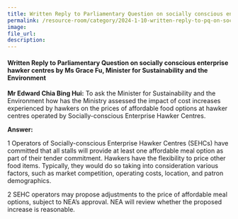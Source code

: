```yaml
---
title: Written Reply to Parliamentary Question on socially conscious enterprise hawker centres by Ms Grace Fu, Minister for Sustainability and the Environment
permalink: /resource-room/category/2024-1-10-written-reply-to-pq-on-socially-conscious-enterprise-hawker-centres/
image:
file_url:
description:
---
```

 
#### Written Reply to Parliamentary Question on socially conscious enterprise hawker centres by Ms Grace Fu, Minister for Sustainability and the Environment

**Mr Edward Chia Bing Hui:** To ask the Minister for Sustainability and the Environment how has the Ministry assessed the impact of cost increases experienced by hawkers on the prices of affordable food options at hawker centres operated by Socially-conscious Enterprise Hawker Centres.  

**Answer:**  

1 Operators of Socially-conscious Enterprise Hawker Centres (SEHCs) have committed that all stalls will provide at least one affordable meal option as part of their tender commitment. Hawkers have the flexibility to price other food items. Typically, they would do so taking into consideration various factors, such as market competition, operating costs, location, and patron demographics.  

2 SEHC operators may propose adjustments to the price of affordable meal options, subject to NEA’s approval. NEA will review whether the proposed increase is reasonable.  
